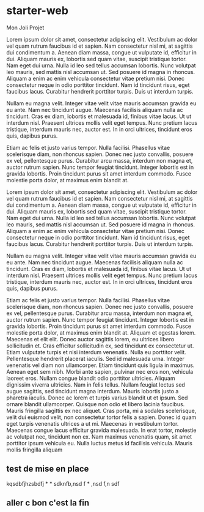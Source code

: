 # starter-web
Mon Joli Projet

Lorem ipsum dolor sit amet, consectetur adipiscing elit. Vestibulum ac dolor vel quam rutrum faucibus id et sapien. Nam consectetur nisl mi, at sagittis dui condimentum a. Aenean diam massa, congue ut vulputate id, efficitur in dui. Aliquam mauris ex, lobortis sed quam vitae, suscipit tristique tortor. Nam eget dui urna. Nulla id leo sed tellus accumsan lobortis. Nunc volutpat leo mauris, sed mattis nisl accumsan ut. Sed posuere id magna in rhoncus. Aliquam a enim ac enim vehicula consectetur vitae pretium nisi. Donec consectetur neque in odio porttitor tincidunt. Nam id tincidunt risus, eget faucibus lacus. Curabitur hendrerit porttitor turpis. Duis ut interdum turpis.

Nullam eu magna velit. Integer vitae velit vitae mauris accumsan gravida eu eu ante. Nam nec tincidunt augue. Maecenas facilisis aliquam nulla ac tincidunt. Cras ex diam, lobortis et malesuada id, finibus vitae lacus. Ut ut interdum nisl. Praesent ultrices mollis velit eget tempus. Nunc pretium lacus tristique, interdum mauris nec, auctor est. In in orci ultrices, tincidunt eros quis, dapibus purus.

Etiam ac felis et justo varius tempor. Nulla facilisi. Phasellus vitae scelerisque diam, non rhoncus sapien. Donec nec justo convallis, posuere ex vel, pellentesque purus. Curabitur arcu massa, interdum non magna et, auctor rutrum sapien. Nunc tempor feugiat tincidunt. Integer lobortis est in gravida lobortis. Proin tincidunt purus sit amet interdum commodo. Fusce molestie porta dolor, at maximus enim blandit at.

Lorem ipsum dolor sit amet, consectetur adipiscing elit. Vestibulum ac dolor vel quam rutrum faucibus id et sapien. Nam consectetur nisl mi, at sagittis dui condimentum a. Aenean diam massa, congue ut vulputate id, efficitur in dui. Aliquam mauris ex, lobortis sed quam vitae, suscipit tristique tortor. Nam eget dui urna. Nulla id leo sed tellus accumsan lobortis. Nunc volutpat leo mauris, sed mattis nisl accumsan ut. Sed posuere id magna in rhoncus. Aliquam a enim ac enim vehicula consectetur vitae pretium nisi. Donec consectetur neque in odio porttitor tincidunt. Nam id tincidunt risus, eget faucibus lacus. Curabitur hendrerit porttitor turpis. Duis ut interdum turpis.

Nullam eu magna velit. Integer vitae velit vitae mauris accumsan gravida eu eu ante. Nam nec tincidunt augue. Maecenas facilisis aliquam nulla ac tincidunt. Cras ex diam, lobortis et malesuada id, finibus vitae lacus. Ut ut interdum nisl. Praesent ultrices mollis velit eget tempus. Nunc pretium lacus tristique, interdum mauris nec, auctor est. In in orci ultrices, tincidunt eros quis, dapibus purus.

Etiam ac felis et justo varius tempor. Nulla facilisi. Phasellus vitae scelerisque diam, non rhoncus sapien. Donec nec justo convallis, posuere ex vel, pellentesque purus. Curabitur arcu massa, interdum non magna et, auctor rutrum sapien. Nunc tempor feugiat tincidunt. Integer lobortis est in gravida lobortis. Proin tincidunt purus sit amet interdum commodo. Fusce molestie porta dolor, at maximus enim blandit at.
Aliquam et egestas lorem. Maecenas et elit elit. Donec auctor sagittis lorem, eu ultrices libero sollicitudin et. Cras efficitur sollicitudin ex, sed tincidunt ex consectetur ut. Etiam vulputate turpis et nisi interdum venenatis. Nulla eu porttitor velit. Pellentesque hendrerit placerat iaculis. Sed id malesuada urna. Integer venenatis vel diam non ullamcorper. Etiam tincidunt quis ligula in maximus. Aenean eget sem nibh. Morbi ante sapien, pulvinar nec eros non, vehicula laoreet eros. Nullam congue blandit odio porttitor ultricies.
Aliquam dignissim viverra ultricies. Nam in felis tellus. Nullam feugiat lectus sed augue sagittis, sed tincidunt magna interdum. Mauris lobortis justo a pharetra iaculis. Donec ac lorem et turpis varius blandit ut et ipsum. Sed ornare blandit ullamcorper. Quisque non odio et libero lacinia faucibus. Mauris fringilla sagittis ex nec aliquet. Cras porta, mi a sodales scelerisque, velit dui euismod velit, non consectetur tortor felis a sapien. Donec id quam eget turpis venenatis ultrices a ut mi. Maecenas in vestibulum tortor. Maecenas congue lacus efficitur gravida malesuada. In erat tortor, molestie ac volutpat nec, tincidunt non ex. Nam maximus venenatis quam, sit amet porttitor ipsum vehicula eu. Nulla luctus metus id facilisis vehicula. Mauris mollis fringilla aliquam

## test de mise en place


kqsdbfjhzsbdfj
*
*
sdknfb,nsd f
*
,nsd f,n sdf

## aller c bon c'est la fin
